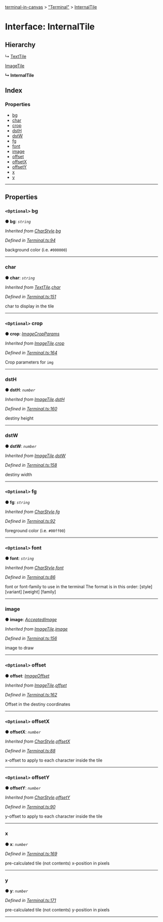 [terminal-in-canvas](../README.md) > ["Terminal"](../modules/_terminal_.md) > [InternalTile](../interfaces/_terminal_.internaltile.md)

# Interface: InternalTile

## Hierarchy

↳  [TextTile](_terminal_.texttile.md)

 [ImageTile](_terminal_.imagetile.md)

**↳ InternalTile**

## Index

### Properties

* [bg](_terminal_.internaltile.md#bg)
* [char](_terminal_.internaltile.md#char)
* [crop](_terminal_.internaltile.md#crop)
* [dstH](_terminal_.internaltile.md#dsth)
* [dstW](_terminal_.internaltile.md#dstw)
* [fg](_terminal_.internaltile.md#fg)
* [font](_terminal_.internaltile.md#font)
* [image](_terminal_.internaltile.md#image)
* [offset](_terminal_.internaltile.md#offset)
* [offsetX](_terminal_.internaltile.md#offsetx)
* [offsetY](_terminal_.internaltile.md#offsety)
* [x](_terminal_.internaltile.md#x)
* [y](_terminal_.internaltile.md#y)

---

## Properties

<a id="bg"></a>

### `<Optional>` bg

**● bg**: *`string`*

*Inherited from [CharStyle](_terminal_.charstyle.md).[bg](_terminal_.charstyle.md#bg)*

*Defined in [Terminal.ts:94](https://github.com/danikaze/terminal-in-canvas/blob/bacbdf6/src/Terminal.ts#L94)*

background color (i.e. `#000000`)

___
<a id="char"></a>

###  char

**● char**: *`string`*

*Inherited from [TextTile](_terminal_.texttile.md).[char](_terminal_.texttile.md#char)*

*Defined in [Terminal.ts:151](https://github.com/danikaze/terminal-in-canvas/blob/bacbdf6/src/Terminal.ts#L151)*

char to display in the tile

___
<a id="crop"></a>

### `<Optional>` crop

**● crop**: *[ImageCropParams](_terminal_.imagecropparams.md)*

*Inherited from [ImageTile](_terminal_.imagetile.md).[crop](_terminal_.imagetile.md#crop)*

*Defined in [Terminal.ts:164](https://github.com/danikaze/terminal-in-canvas/blob/bacbdf6/src/Terminal.ts#L164)*

Crop parameters for `img`

___
<a id="dsth"></a>

###  dstH

**● dstH**: *`number`*

*Inherited from [ImageTile](_terminal_.imagetile.md).[dstH](_terminal_.imagetile.md#dsth)*

*Defined in [Terminal.ts:160](https://github.com/danikaze/terminal-in-canvas/blob/bacbdf6/src/Terminal.ts#L160)*

destiny height

___
<a id="dstw"></a>

###  dstW

**● dstW**: *`number`*

*Inherited from [ImageTile](_terminal_.imagetile.md).[dstW](_terminal_.imagetile.md#dstw)*

*Defined in [Terminal.ts:158](https://github.com/danikaze/terminal-in-canvas/blob/bacbdf6/src/Terminal.ts#L158)*

destiny width

___
<a id="fg"></a>

### `<Optional>` fg

**● fg**: *`string`*

*Inherited from [CharStyle](_terminal_.charstyle.md).[fg](_terminal_.charstyle.md#fg)*

*Defined in [Terminal.ts:92](https://github.com/danikaze/terminal-in-canvas/blob/bacbdf6/src/Terminal.ts#L92)*

foreground color (i.e. `#00ff00`)

___
<a id="font"></a>

### `<Optional>` font

**● font**: *`string`*

*Inherited from [CharStyle](_terminal_.charstyle.md).[font](_terminal_.charstyle.md#font)*

*Defined in [Terminal.ts:86](https://github.com/danikaze/terminal-in-canvas/blob/bacbdf6/src/Terminal.ts#L86)*

font or font-family to use in the terminal The format is in this order: \[style\] \[variant\] \[weight\] \[family\]

___
<a id="image"></a>

###  image

**● image**: *[AcceptedImage](../modules/_terminal_.md#acceptedimage)*

*Inherited from [ImageTile](_terminal_.imagetile.md).[image](_terminal_.imagetile.md#image)*

*Defined in [Terminal.ts:156](https://github.com/danikaze/terminal-in-canvas/blob/bacbdf6/src/Terminal.ts#L156)*

image to draw

___
<a id="offset"></a>

### `<Optional>` offset

**● offset**: *[ImageOffset](_terminal_.imageoffset.md)*

*Inherited from [ImageTile](_terminal_.imagetile.md).[offset](_terminal_.imagetile.md#offset)*

*Defined in [Terminal.ts:162](https://github.com/danikaze/terminal-in-canvas/blob/bacbdf6/src/Terminal.ts#L162)*

Offset in the destiny coordinates

___
<a id="offsetx"></a>

### `<Optional>` offsetX

**● offsetX**: *`number`*

*Inherited from [CharStyle](_terminal_.charstyle.md).[offsetX](_terminal_.charstyle.md#offsetx)*

*Defined in [Terminal.ts:88](https://github.com/danikaze/terminal-in-canvas/blob/bacbdf6/src/Terminal.ts#L88)*

x-offset to apply to each character inside the tile

___
<a id="offsety"></a>

### `<Optional>` offsetY

**● offsetY**: *`number`*

*Inherited from [CharStyle](_terminal_.charstyle.md).[offsetY](_terminal_.charstyle.md#offsety)*

*Defined in [Terminal.ts:90](https://github.com/danikaze/terminal-in-canvas/blob/bacbdf6/src/Terminal.ts#L90)*

y-offset to apply to each character inside the tile

___
<a id="x"></a>

###  x

**● x**: *`number`*

*Defined in [Terminal.ts:169](https://github.com/danikaze/terminal-in-canvas/blob/bacbdf6/src/Terminal.ts#L169)*

pre-calculated tile (not contents) x-position in pixels

___
<a id="y"></a>

###  y

**● y**: *`number`*

*Defined in [Terminal.ts:171](https://github.com/danikaze/terminal-in-canvas/blob/bacbdf6/src/Terminal.ts#L171)*

pre-calculated tile (not contents) y-position in pixels

___

